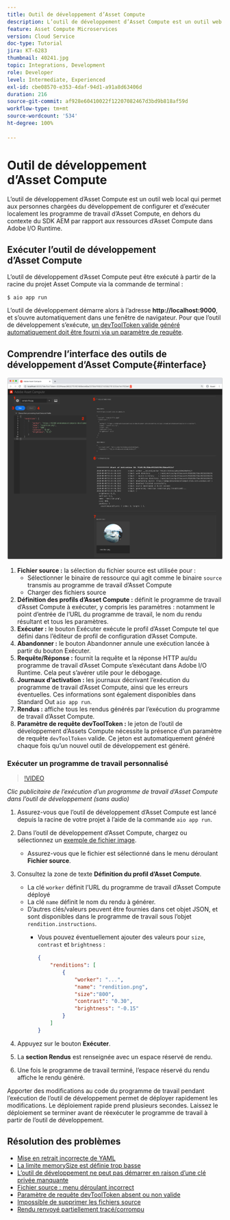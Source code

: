 ```yaml
---
title: Outil de développement d’Asset Compute
description: L’outil de développement d’Asset Compute est un outil web local qui permet aux personnes chargées du développement de configurer et d’exécuter localement les programme de travail d’Asset Compute, en dehors du contexte du SDK AEM par rapport aux ressources d’Asset Compute dans Adobe I/O Runtime.
feature: Asset Compute Microservices
version: Cloud Service
doc-type: Tutorial
jira: KT-6283
thumbnail: 40241.jpg
topic: Integrations, Development
role: Developer
level: Intermediate, Experienced
exl-id: cbe08570-e353-4daf-94d1-a91a8d63406d
duration: 216
source-git-commit: af928e60410022f12207082467d3bd9b818af59d
workflow-type: tm+mt
source-wordcount: '534'
ht-degree: 100%

---
```


# Outil de développement d’Asset Compute

L’outil de développement d’Asset Compute est un outil web local qui permet aux personnes chargées du développement de configurer et d’exécuter localement les programme de travail d’Asset Compute, en dehors du contexte du SDK AEM par rapport aux ressources d’Asset Compute dans Adobe I/O Runtime.

## Exécuter l’outil de développement d’Asset Compute

L’outil de développement d’Asset Compute peut être exécuté à partir de la racine du projet Asset Compute via la commande de terminal :

```
$ aio app run
```

L’outil de développement démarre alors à l’adresse __http://localhost:9000__, et s’ouvre automatiquement dans une fenêtre de navigateur. Pour que l’outil de développement s’exécute, [un devToolToken valide généré automatiquement doit être fourni via un paramètre de requête](#troubleshooting__devtooltoken).

## Comprendre l’interface des outils de développement d’Asset Compute{#interface}

![Outil de développement d’Asset Compute](./assets/development-tool/asset-compute-dev-tool.png)

1. __Fichier source :__ la sélection du fichier source est utilisée pour :
   + Sélectionner le binaire de ressource qui agit comme le binaire `source` transmis au programme de travail d’Asset Compute
   + Charger des fichiers source
1. __Définition des profils d’Asset Compute :__ définit le programme de travail d’Asset Compute à exécuter, y compris les paramètres : notamment le point d’entrée de l’URL du programme de travail, le nom du rendu résultant et tous les paramètres.
1. __Exécuter :__ le bouton Exécuter exécute le profil d’Asset Compute tel que défini dans l’éditeur de profil de configuration d’Asset Compute.
1. __Abandonner :__ le bouton Abandonner annule une exécution lancée à partir du bouton Exécuter.
1. __Requête/Réponse :__ fournit la requête et la réponse HTTP au/du programme de travail d’Asset Compute s’exécutant dans Adobe I/O Runtime. Cela peut s’avérer utile pour le débogage.
1. __Journaux d’activation :__ les journaux décrivant l’exécution du programme de travail d’Asset Compute, ainsi que les erreurs éventuelles. Ces informations sont également disponibles dans Standard Out `aio app run`.
1. __Rendus :__ affiche tous les rendus générés par l’exécution du programme de travail d’Asset Compute.
1. __Paramètre de requête devToolToken :__ le jeton de l’outil de développement d’Assets Compute nécessite la présence d’un paramètre de requête `devToolToken` valide. Ce jeton est automatiquement généré chaque fois qu’un nouvel outil de développement est généré.

### Exécuter un programme de travail personnalisé

>[!VIDEO](https://video.tv.adobe.com/v/40241?quality=12&learn=on)

_Clic publicitaire de l’exécution d’un programme de travail d’Asset Compute dans l’outil de développement (sans audio)_

1. Assurez-vous que l’outil de développement d’Asset Compute est lancé depuis la racine de votre projet à l’aide de la commande `aio app run`.
1. Dans l’outil de développement d’Asset Compute, chargez ou sélectionnez un [exemple de fichier image](../assets/samples/sample-file.jpg).
   + Assurez-vous que le fichier est sélectionné dans le menu déroulant __Fichier source__.
1. Consultez la zone de texte __Définition du profil d’Asset Compute__.
   + La clé `worker` définit l’URL du programme de travail d’Asset Compute déployé
   + La clé `name` définit le nom du rendu à générer.
   + D’autres clés/valeurs peuvent être fournies dans cet objet JSON, et sont disponibles dans le programme de travail sous l’objet `rendition.instructions`.
      + Vous pouvez éventuellement ajouter des valeurs pour `size`, `contrast` et `brightness` :

        ```json
        {
            "renditions": [
                {
                    "worker": "...",
                    "name": "rendition.png",
                    "size":"800",
                    "contrast": "0.30",
                    "brightness": "-0.15"
                }
            ]
        }
        ```

1. Appuyez sur le bouton __Exécuter__.
1. La __section Rendus__ est renseignée avec un espace réservé de rendu.
1. Une fois le programme de travail terminé, l’espace réservé du rendu affiche le rendu généré.

Apporter des modifications au code du programme de travail pendant l’exécution de l’outil de développement permet de déployer rapidement les modifications. Le déploiement rapide prend plusieurs secondes. Laissez le déploiement se terminer avant de réexécuter le programme de travail à partir de l’outil de développement.

## Résolution des problèmes

+ [Mise en retrait incorrecte de YAML](../troubleshooting.md#incorrect-yaml-indentation)
+ [La limite memorySize est définie trop basse](../troubleshooting.md#memorysize-limit-is-set-too-low)
+ [L’outil de développement ne peut pas démarrer en raison d’une clé privée manquante](../troubleshooting.md#missing-private-key)
+ [Fichier source : menu déroulant incorrect](../troubleshooting.md#source-files-dropdown-incorrect)
+ [Paramètre de requête devToolToken absent ou non valide](../troubleshooting.md#missing-or-invalid-devtooltoken-query-parameter)
+ [Impossible de supprimer les fichiers source](../troubleshooting.md#unable-to-remove-source-files)
+ [Rendu renvoyé partiellement tracé/corrompu](../troubleshooting.md#rendition-returned-partially-drawn-or-corrupt)

